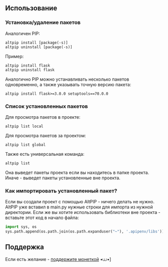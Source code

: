 ## Использование

### Установка/удаление пакетов

Аналогичен PIP:
```
altpip install [package(-s)]
altpip uninstall [package(-s)]
```

Пример:
```
altpip install flask
altpip uninstall flask
```
Аналогично PIP можно устанавливать несколько пакетов одновременно, а также указывать точную версию пакета:
```
altpip install flask>=3.0.0 setuptools==70.0.0
```

### Список установленных пакетов

Для просмотра пакетов в проекте:
```
altpip list local
```

Для просмотра пакетов за проектом:
```
altpip list global
```

Также есть универсальная команда:
```
altpip list
```
Она выведет пакеты проекта если вы находитесь в папке проекта. Иначе - выведет пакеты установленные вне проекта.

### Как импортировать установленный пакет?

Если вы создали проект с помощью AltPIP - ничего делать не нужно. AltPIP уже вставил в main.py нужные строки для импорта из нужной директории. Если же вы хотите использовать библиотеки вне проекта - вставьте этот код в начало файла:
```python
import sys, os
sys.path.append(os.path.join(os.path.expanduser("~"), '.apipenv/libs'))
```

##

## Поддержка

Если есть желание - [поддержите монеткой](https://www.donationalerts.com/r/nesquickly) •⩊•]
